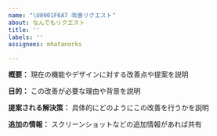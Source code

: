 ```yaml
---
name: "\U0001F6A7 改善リクエスト"
about: なんでもリクエスト
title: ''
labels: ''
assignees: mhatanorks

---
```


**概要：**
現在の機能やデザインに対する改善点や提案を説明


**目的：**
この改善が必要な理由や背景を説明


**提案される解決策：**
具体的にどのようにこの改善を行うかを説明


**追加の情報：**
スクリーンショットなどの追加情報があれば共有
